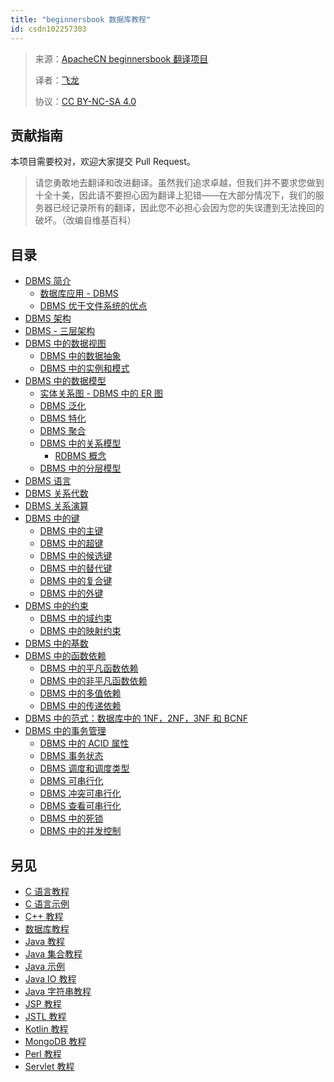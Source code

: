 ```yaml
---
title: "beginnersbook 数据库教程"
id: csdn102257303
---
```


> 来源：[ApacheCN beginnersbook 翻译项目](https://github.com/apachecn/beginnersbook-zh)
> 
> 译者：[飞龙](https://github.com/wizardforcel)
> 
> 协议：[CC BY-NC-SA 4.0](https://creativecommons.org/licenses/by-nc-sa/4.0/deed.zh)

## 贡献指南

本项目需要校对，欢迎大家提交 Pull Request。

> 请您勇敢地去翻译和改进翻译。虽然我们追求卓越，但我们并不要求您做到十全十美，因此请不要担心因为翻译上犯错——在大部分情况下，我们的服务器已经记录所有的翻译，因此您不必担心会因为您的失误遭到无法挽回的破坏。（改编自维基百科）

## 目录

*   [DBMS 简介](https://github.com/apachecn/beginnersbook-zh/blob/master/docs/dbms/2.md)
    *   [数据库应用 - DBMS](https://github.com/apachecn/beginnersbook-zh/blob/master/docs/dbms/3.md)
    *   [DBMS 优于文件系统的优点](https://github.com/apachecn/beginnersbook-zh/blob/master/docs/dbms/4.md)
*   [DBMS 架构](https://github.com/apachecn/beginnersbook-zh/blob/master/docs/dbms/5.md)
*   [DBMS - 三层架构](https://github.com/apachecn/beginnersbook-zh/blob/master/docs/dbms/6.md)
*   [DBMS 中的数据视图](https://github.com/apachecn/beginnersbook-zh/blob/master/docs/dbms/7.md)
    *   [DBMS 中的数据抽象](https://github.com/apachecn/beginnersbook-zh/blob/master/docs/dbms/8.md)
    *   [DBMS 中的实例和模式](https://github.com/apachecn/beginnersbook-zh/blob/master/docs/dbms/9.md)
*   [DBMS 中的数据模型](https://github.com/apachecn/beginnersbook-zh/blob/master/docs/dbms/10.md)
    *   [实体关系图 - DBMS 中的 ER 图](https://github.com/apachecn/beginnersbook-zh/blob/master/docs/dbms/11.md)
    *   [DBMS 泛化](https://github.com/apachecn/beginnersbook-zh/blob/master/docs/dbms/12.md)
    *   [DBMS 特化](https://github.com/apachecn/beginnersbook-zh/blob/master/docs/dbms/13.md)
    *   [DBMS 聚合](https://github.com/apachecn/beginnersbook-zh/blob/master/docs/dbms/14.md)
    *   [DBMS 中的关系模型](https://github.com/apachecn/beginnersbook-zh/blob/master/docs/dbms/15.md)
        *   [RDBMS 概念](https://github.com/apachecn/beginnersbook-zh/blob/master/docs/dbms/16.md)
    *   [DBMS 中的分层模型](https://github.com/apachecn/beginnersbook-zh/blob/master/docs/dbms/17.md)
*   [DBMS 语言](https://github.com/apachecn/beginnersbook-zh/blob/master/docs/dbms/18.md)
*   [DBMS 关系代数](https://github.com/apachecn/beginnersbook-zh/blob/master/docs/dbms/19.md)
*   [DBMS 关系演算](https://github.com/apachecn/beginnersbook-zh/blob/master/docs/dbms/20.md)
*   [DBMS 中的键](https://github.com/apachecn/beginnersbook-zh/blob/master/docs/dbms/21.md)
    *   [DBMS 中的主键](https://github.com/apachecn/beginnersbook-zh/blob/master/docs/dbms/22.md)
    *   [DBMS 中的超键](https://github.com/apachecn/beginnersbook-zh/blob/master/docs/dbms/23.md)
    *   [DBMS 中的候选键](https://github.com/apachecn/beginnersbook-zh/blob/master/docs/dbms/24.md)
    *   [DBMS 中的替代键](https://github.com/apachecn/beginnersbook-zh/blob/master/docs/dbms/25.md)
    *   [DBMS 中的复合键](https://github.com/apachecn/beginnersbook-zh/blob/master/docs/dbms/26.md)
    *   [DBMS 中的外键](https://github.com/apachecn/beginnersbook-zh/blob/master/docs/dbms/27.md)
*   [DBMS 中的约束](https://github.com/apachecn/beginnersbook-zh/blob/master/docs/dbms/28.md)
    *   [DBMS 中的域约束](https://github.com/apachecn/beginnersbook-zh/blob/master/docs/dbms/29.md)
    *   [DBMS 中的映射约束](https://github.com/apachecn/beginnersbook-zh/blob/master/docs/dbms/30.md)
*   [DBMS 中的基数](https://github.com/apachecn/beginnersbook-zh/blob/master/docs/dbms/31.md)
*   [DBMS 中的函数依赖](https://github.com/apachecn/beginnersbook-zh/blob/master/docs/dbms/32.md)
    *   [DBMS 中的平凡函数依赖](https://github.com/apachecn/beginnersbook-zh/blob/master/docs/dbms/33.md)
    *   [DBMS 中的非平凡函数依赖](https://github.com/apachecn/beginnersbook-zh/blob/master/docs/dbms/34.md)
    *   [DBMS 中的多值依赖](https://github.com/apachecn/beginnersbook-zh/blob/master/docs/dbms/35.md)
    *   [DBMS 中的传递依赖](https://github.com/apachecn/beginnersbook-zh/blob/master/docs/dbms/36.md)
*   [DBMS 中的范式：数据库中的 1NF，2NF，3NF 和 BCNF](https://github.com/apachecn/beginnersbook-zh/blob/master/docs/dbms/37.md)
*   [DBMS 中的事务管理](https://github.com/apachecn/beginnersbook-zh/blob/master/docs/dbms/38.md)
    *   [DBMS 中的 ACID 属性](https://github.com/apachecn/beginnersbook-zh/blob/master/docs/dbms/39.md)
    *   [DBMS 事务状态](https://github.com/apachecn/beginnersbook-zh/blob/master/docs/dbms/40.md)
    *   [DBMS 调度和调度类型](https://github.com/apachecn/beginnersbook-zh/blob/master/docs/dbms/41.md)
    *   [DBMS 可串行化](https://github.com/apachecn/beginnersbook-zh/blob/master/docs/dbms/42.md)
    *   [DBMS 冲突可串行化](https://github.com/apachecn/beginnersbook-zh/blob/master/docs/dbms/43.md)
    *   [DBMS 查看可串行化](https://github.com/apachecn/beginnersbook-zh/blob/master/docs/dbms/44.md)
    *   [DBMS 中的死锁](https://github.com/apachecn/beginnersbook-zh/blob/master/docs/dbms/45.md)
    *   [DBMS 中的并发控制](https://github.com/apachecn/beginnersbook-zh/blob/master/docs/dbms/46.md)

## 另见

*   [C 语言教程](https://github.com/apachecn/beginnersbook-zh/blob/master/docs/c/SUMMARY.md)
*   [C 语言示例](https://github.com/apachecn/beginnersbook-zh/blob/master/docs/c-example/SUMMARY.md)
*   [C++ 教程](https://github.com/apachecn/beginnersbook-zh/blob/master/docs/cpp/SUMMARY.md)
*   [数据库教程](https://github.com/apachecn/beginnersbook-zh/blob/master/docs/dbms/SUMMARY.md)
*   [Java 教程](https://github.com/apachecn/beginnersbook-zh/blob/master/docs/java/SUMMARY.md)
*   [Java 集合教程](https://github.com/apachecn/beginnersbook-zh/blob/master/docs/java-collection/SUMMARY.md)
*   [Java 示例](https://github.com/apachecn/beginnersbook-zh/blob/master/docs/java-example/SUMMARY.md)
*   [Java IO 教程](https://github.com/apachecn/beginnersbook-zh/blob/master/docs/java-io/SUMMARY.md)
*   [Java 字符串教程](https://github.com/apachecn/beginnersbook-zh/blob/master/docs/java-string/SUMMARY.md)
*   [JSP 教程](https://github.com/apachecn/beginnersbook-zh/blob/master/docs/jsp/SUMMARY.md)
*   [JSTL 教程](https://github.com/apachecn/beginnersbook-zh/blob/master/docs/jstl/SUMMARY.md)
*   [Kotlin 教程](https://github.com/apachecn/beginnersbook-zh/blob/master/docs/kotlin/SUMMARY.md)
*   [MongoDB 教程](https://github.com/apachecn/beginnersbook-zh/blob/master/docs/mongodb/SUMMARY.md)
*   [Perl 教程](https://github.com/apachecn/beginnersbook-zh/blob/master/docs/perl/SUMMARY.md)
*   [Servlet 教程](https://github.com/apachecn/beginnersbook-zh/blob/master/docs/servlet/SUMMARY.md)